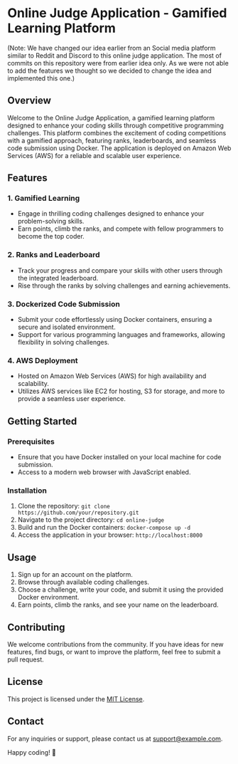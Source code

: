 # Online Judge Application - Gamified Learning Platform
(Note: We have changed our idea earlier from an Social media platform similar to Reddit and Discord to this online judge application. The most of commits on this repository were from earlier idea only. As we were not able to add the features we thought so we decided to change the idea and implemented this one.)

## Overview

Welcome to the Online Judge Application, a gamified learning platform designed to enhance your coding skills through competitive programming challenges. This platform combines the excitement of coding competitions with a gamified approach, featuring ranks, leaderboards, and seamless code submission using Docker. The application is deployed on Amazon Web Services (AWS) for a reliable and scalable user experience.

## Features

### 1. Gamified Learning

- Engage in thrilling coding challenges designed to enhance your problem-solving skills.
- Earn points, climb the ranks, and compete with fellow programmers to become the top coder.

### 2. Ranks and Leaderboard

- Track your progress and compare your skills with other users through the integrated leaderboard.
- Rise through the ranks by solving challenges and earning achievements.

### 3. Dockerized Code Submission

- Submit your code effortlessly using Docker containers, ensuring a secure and isolated environment.
- Support for various programming languages and frameworks, allowing flexibility in solving challenges.

### 4. AWS Deployment

- Hosted on Amazon Web Services (AWS) for high availability and scalability.
- Utilizes AWS services like EC2 for hosting, S3 for storage, and more to provide a seamless user experience.

## Getting Started

### Prerequisites

- Ensure that you have Docker installed on your local machine for code submission.
- Access to a modern web browser with JavaScript enabled.

### Installation

1. Clone the repository: `git clone https://github.com/your/repository.git`
2. Navigate to the project directory: `cd online-judge`
3. Build and run the Docker containers: `docker-compose up -d`
4. Access the application in your browser: `http://localhost:8000`

## Usage

1. Sign up for an account on the platform.
2. Browse through available coding challenges.
3. Choose a challenge, write your code, and submit it using the provided Docker environment.
4. Earn points, climb the ranks, and see your name on the leaderboard.

## Contributing

We welcome contributions from the community. If you have ideas for new features, find bugs, or want to improve the platform, feel free to submit a pull request.

## License

This project is licensed under the [MIT License](LICENSE).

## Contact

For any inquiries or support, please contact us at [support@example.com](mailto:support@example.com).

Happy coding! 🚀
